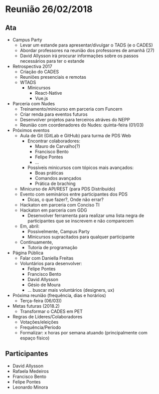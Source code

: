 # Reunião 26/02/2018

## Ata

* Campus Party
  * Levar um estande para apresentar/divulgar o TADS (e o CADES)
  * Abordar professores na reunião dos professores de amanhã (27)
  * David Allysson irá procurar informações sobre os passos necessários para ter o estande
* Retrospectiva 2017
  * Criação do CADES
  * Reuniões presenciais e remotas
  * WTADS
    * Minicursos
      * React-Native
      * Vue.js
* Parceria com Nudes
  * Treinamento/minicurso em parceria com Funcern
  * Criar renda para eventos futuros
  * Desenvolver projetos para terceiros atráves do NEPP
  * Reunião com coordenadores do Nudes: quinta-feira (01/03)
* Próximos eventos
  * Aula de Git (GitLab e GitHub) para turma de PDS Web
    * Encontrar colaboradores:
      * Mauro de Carvalho(?)
      * Francisco Bento
      * Felipe Pontes
      * ...
    * Possíveis minicursos com tópicos mais avançados:
      * Boas práticas
      * Comandos avançados
      * Prática de braching
  * Minicurso de API/REST (para PDS Distribuído)
  * Evento com seminários entre participantes dos PDS
    * Dicas, o que fazer?, Onde não errar?
  * Hackaton em parceria com Conciso TI
  * Hackaton em parceria com GDG
    * Desenvolver ferramenta para realizar uma lista negra de participantes que se inscrevem e não comparecem
  * Em, abril:
    * Possivelmente, Campus Party
    * Minicursos supracitados para qualquer participante
  * Continuamente,
    * Tutoria de programação
* Página Pública
  * Falar com Daniella Freitas
  * Voluntários para desenvolver:
    * Felipe Pontes
    * Francisco Bento
    * David Allysson
    * Gésio de Moura
    * ... buscar mais voluntários (designers, ux)
* Próxima reunião (frequência, dias e horários)
  * Terça-feira (06/03))
* Metas futuras (2018.2)
  * Transformar o CADES em PET
* Regras de Líderes/Colaboradores
  * Votações/eleições
  * Frequência/Período
  * Formalizar: x horas por semana atuando (principalmente com espaço físico)  
  
## Participantes

* David Allysson
* Rafaela Medeiros
* Francisco Bento
* Felipe Pontes
* Leonardo Minora
